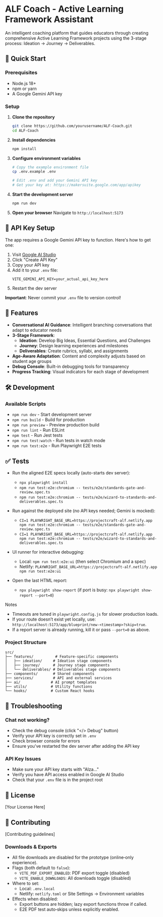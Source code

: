 # ALF Coach - Active Learning Framework Assistant

An intelligent coaching platform that guides educators through creating comprehensive Active Learning Framework projects using the 3-stage process: Ideation → Journey → Deliverables.

## 🚀 Quick Start

### Prerequisites
- Node.js 18+ 
- npm or yarn
- A Google Gemini API key

### Setup

1. **Clone the repository**
   ```bash
   git clone https://github.com/yourusername/ALF-Coach.git
   cd ALF-Coach
   ```

2. **Install dependencies**
   ```bash
   npm install
   ```

3. **Configure environment variables**
   ```bash
   # Copy the example environment file
   cp .env.example .env
   
   # Edit .env and add your Gemini API key
   # Get your key at: https://makersuite.google.com/app/apikey
   ```

4. **Start the development server**
   ```bash
   npm run dev
   ```

5. **Open your browser**
   Navigate to `http://localhost:5173`

## 🔑 API Key Setup

The app requires a Google Gemini API key to function. Here's how to get one:

1. Visit [Google AI Studio](https://makersuite.google.com/app/apikey)
2. Click "Create API Key"
3. Copy your API key
4. Add it to your `.env` file:
   ```
   VITE_GEMINI_API_KEY=your_actual_api_key_here
   ```
5. Restart the dev server

**Important**: Never commit your `.env` file to version control!

## 🎯 Features

- **Conversational AI Guidance**: Intelligent branching conversations that adapt to educator needs
- **3-Stage Framework**: 
  - **Ideation**: Develop Big Ideas, Essential Questions, and Challenges
  - **Journey**: Design learning experiences and milestones
  - **Deliverables**: Create rubrics, syllabi, and assignments
- **Age-Aware Adaptation**: Content and complexity adjusts based on student age groups
- **Debug Console**: Built-in debugging tools for transparency
- **Progress Tracking**: Visual indicators for each stage of development

## 🛠️ Development

### Available Scripts

- `npm run dev` - Start development server
- `npm run build` - Build for production
- `npm run preview` - Preview production build
- `npm run lint` - Run ESLint
- `npm test` - Run Jest tests
- `npm run test:watch` - Run tests in watch mode
- `npm run test:e2e` - Run Playwright E2E tests

## ✅ Tests

- Run the aligned E2E specs locally (auto-starts dev server):
  - `npx playwright install`
  - `npm run test:e2e:chromium -- tests/e2e/standards-gate-and-review.spec.ts`
  - `npm run test:e2e:chromium -- tests/e2e/wizard-to-standards-and-deliverables.spec.ts`

- Run against the deployed site (no API keys needed; Gemini is mocked):
  - `CI=1 PLAYWRIGHT_BASE_URL=https://projectcraft-alf.netlify.app npm run test:e2e:chromium -- tests/e2e/standards-gate-and-review.spec.ts`
  - `CI=1 PLAYWRIGHT_BASE_URL=https://projectcraft-alf.netlify.app npm run test:e2e:chromium -- tests/e2e/wizard-to-standards-and-deliverables.spec.ts`

- UI runner for interactive debugging:
  - Local: `npm run test:e2e:ui` (then select Chromium and a spec)
  - Netlify: `PLAYWRIGHT_BASE_URL=https://projectcraft-alf.netlify.app npm run test:e2e:ui`

- Open the last HTML report:
  - `npx playwright show-report` (if port is busy: `npx playwright show-report --port=0`)

Notes
- Timeouts are tuned in `playwright.config.js` for slower production loads.
- If your route doesn’t exist yet locally, use: `http://localhost:5173/app/blueprint/new-<timestamp>?skip=true`.
- If a report server is already running, kill it or pass `--port=0` as above.

### Project Structure

```
src/
├── features/          # Feature-specific components
│   ├── ideation/     # Ideation stage components
│   ├── journey/      # Journey stage components
│   └── deliverables/ # Deliverables stage components
├── components/       # Shared components
├── services/         # API and external services
├── ai/              # AI prompt templates
├── utils/           # Utility functions
└── hooks/           # Custom React hooks
```

## 🐛 Troubleshooting

### Chat not working?
- Check the debug console (click "</> Debug" button)
- Verify your API key is correctly set in `.env`
- Check browser console for errors
- Ensure you've restarted the dev server after adding the API key

### API Key Issues
- Make sure your API key starts with "AIza..."
- Verify you have API access enabled in Google AI Studio
- Check that your `.env` file is in the project root

## 📝 License

[Your License Here]

## 🤝 Contributing

[Contributing guidelines]
### Downloads & Exports

- All file downloads are disabled for the prototype (online‑only experience).
- Flags (both default to `false`):
  - `VITE_PDF_EXPORT_ENABLED`: PDF export toggle (disabled)
  - `VITE_ENABLE_DOWNLOADS`: All downloads toggle (disabled)
- Where to set:
  - Local: `.env.local`
  - Netlify: `netlify.toml` or Site Settings → Environment variables
- Effects when disabled:
  - Export buttons are hidden; lazy export functions throw if called.
  - E2E PDF test auto‑skips unless explicitly enabled.
